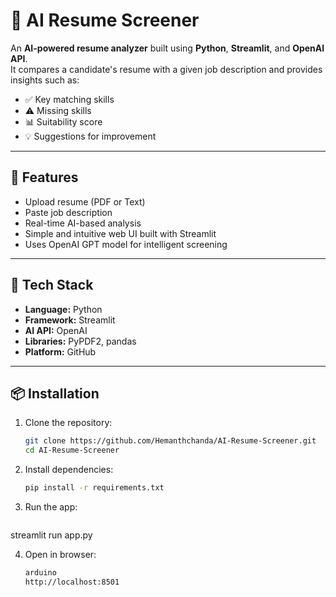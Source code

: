 # 🤖 AI Resume Screener

An **AI-powered resume analyzer** built using **Python**, **Streamlit**, and **OpenAI API**.  
It compares a candidate's resume with a given job description and provides insights such as:
- ✅ Key matching skills  
- ⚠️ Missing skills  
- 📊 Suitability score  
- 💡 Suggestions for improvement  

---

## 🚀 Features
- Upload resume (PDF or Text)
- Paste job description
- Real-time AI-based analysis
- Simple and intuitive web UI built with Streamlit
- Uses OpenAI GPT model for intelligent screening

---

## 🧩 Tech Stack
- **Language:** Python  
- **Framework:** Streamlit  
- **AI API:** OpenAI  
- **Libraries:** PyPDF2, pandas  
- **Platform:** GitHub  

---

## 📦 Installation

1. Clone the repository:
   ```bash
   git clone https://github.com/Hemanthchanda/AI-Resume-Screener.git
   cd AI-Resume-Screener

2. Install dependencies:
   ```bash
   pip install -r requirements.txt

3. Run the app:
   ```bash
  streamlit run app.py

4. Open in browser:
   ```bash
   arduino
   http://localhost:8501


